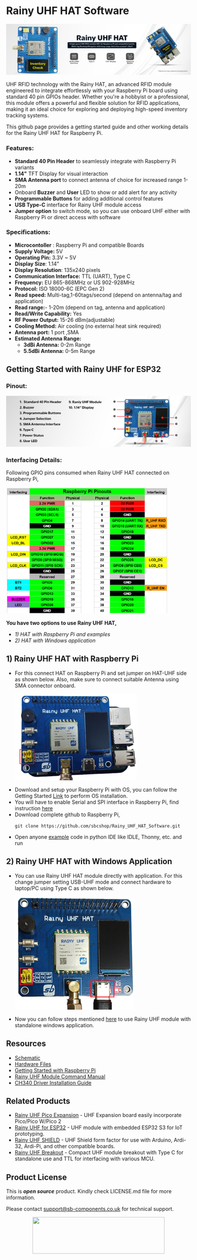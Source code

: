 # Rainy UHF HAT Software

<img src="https://github.com/sbcshop/Rainy_UHF_HAT_Software/blob/main/images/FeatureBanner_RainyUHF_HAT.jpg">

UHF RFID technology with the Rainy HAT, an advanced RFID module engineered to integrate effortlessly with your Raspberry Pi board using standard 40 pin GPIOs header. Whether you're a hobbyist or a professional, this module offers a powerful and flexible solution for RFID applications, making it an ideal choice for exploring and deploying high-speed inventory tracking systems.

This github page provides a getting started guide and other working details for the Rainy UHF HAT for Raspberry Pi. 

### Features:
- **Standard 40 Pin Header** to seamlessly integrate with Raspberry Pi variants
- **1.14"** TFT Display for visual interaction
- **SMA Antenna port** to connect antenna of choice for increased range 1-20m
- Onboard **Buzzer** and **User** LED to show or add alert for any activity
- **Programmable Buttons** for adding additional control features
- **USB Type-C** interface for Rainy UHF module access
- **Jumper option** to switch mode, so you can use onboard UHF either with Raspberry Pi or direct access with software
 
### Specifications:
- **Microcontoller**  : Raspberry Pi and compatible Boards
- **Supply Voltage:** 5V
- **Operating Pin:** 3.3V ~ 5V
- **Display Size**: 1.14"
- **Display Resolution**: 135x240 pixels
- **Communication Interface:** TTL (UART), Type C
- **Frequency:** EU 865-868MHz or US 902-928MHz
- **Protocol:** ISO 18000-6C (EPC Gen 2)
- **Read speed:** Multi-tag,1-60tags/second (depend on antenna/tag and application)
- **Read range:**- 1-20m (depend on tag, antenna and application)
- **Read/Write Capability:** Yes
- **RF Power Output:** 15-26 dBm(adjustable)
- **Cooling Method:** Air cooling (no external heat sink required)
- **Antenna port:** 1 port ,SMA
- **Estimated Antenna Range:** 
     - **3dBi Antenna:** 0-2m Range
     - **5.5dBi Antenna:** 0-5m Range
       
## Getting Started with Rainy UHF for ESP32
### Pinout:
<img src="https://github.com/sbcshop/Rainy_UHF_HAT_Software/blob/main/images/Rainy_UHF_HAT_Pinouts.jpg" width="" height=""> 

### Interfacing Details:
Following GPIO pins consumed when Rainy UHF HAT connected on Raspberry Pi,

<img src="https://github.com/sbcshop/Rainy_UHF_HAT_Software/blob/main/images/interfacing_info.png" width="440" height="345"> 

**You have two options to use Rainy UHF HAT,**
- _1) HAT with Raspberry Pi and examples_
- _2) HAT with Windows application_

## 1) Rainy UHF HAT with Raspberry Pi
 - For this connect HAT on Raspberry Pi and set jumper on HAT-UHF side as shown below. Also, make sure to connect suitable Antenna using SMA connector onboard.

   <img src="https://github.com/sbcshop/Rainy_UHF_HAT_Software/blob/main/images/RainUHFHAT_withPI.png" width="331" height="236">

 * Download and setup your Raspberry Pi with OS, you can follow the Getting Started [Link](https://www.raspberrypi.com/documentation/computers/getting-started.html) to perform OS installation.
 * You will have to enable Serial and SPI interface in Raspberry Pi, find instruction [here](https://github.com/sbcshop/Pitalk_4G_HAT_Software/blob/main/Documents/Serial%20Interface%20Enable%20RPi.pdf) 
 * Download complete github to Raspberry Pi,
   ```
   git clone https://github.com/sbcshop/Rainy_UHF_HAT_Software.git
   ```
 * Open anyone [example]() code in python IDE like IDLE, Thonny, etc. and run
 <!--
  <img src="https://github.com/sbcshop/Serial_Servo_RaspberryPi_HAT_Software/blob/main/images/example_codes.png" width="495" height="190">
  <img src="https://github.com/sbcshop/Serial_Servo_RaspberryPi_HAT_Software/blob/main/images/example_run.png" width="1094" height="590">
 -->

## 2) Rainy UHF HAT with Windows Application
  * You can use Rainy UHF HAT module directly with application. For this change jumper setting USB-UHF mode and connect hardware to laptop/PC using Type C as shown below.
    
    <img src="https://github.com/sbcshop/Rainy_UHF_HAT_Software/blob/main/images/RainyUHFHAT_withApp.png" width="" height="">
  
  * Now you can follow steps mentioned [here](https://github.com/sbcshop/Rainy_UHF_Breakout_Software#rainy-uhf-breakout-standalone) to use Rainy UHF module with standalone windows application.

## Resources
  * [Schematic](https://github.com/sbcshop/Rainy_UHF_HAT_Hardware/blob/main/Design%20Data/Rainy%20UHF%20HAT%20SCH.%20PDF.pdf)
  * [Hardware Files](https://github.com/sbcshop/Rainy_UHF_HAT_Hardware)
  * [Getting Started with Raspberry Pi](https://www.raspberrypi.com/documentation/computers/getting-started.html)
  * [Rainy UHF Module Command Manual](https://github.com/sbcshop/Rainy_UHF_Breakout_Software/blob/main/Document/Rainy%20UHF%20Module%20Command%20Manual.pdf)
  * [CH340 Driver Installation Guide](https://github.com/sbcshop/NFC_Module/blob/main/documents/CH340%20Driver%20installation%20steps.pdf)


## Related Products
  * [Rainy UHF Pico Expansion](https://shop.sb-components.co.uk/products/rainypi-uhf-based-on-pico-complete-kit) -  UHF Expansion board easily incorporate Pico/Pico W/Pico 2
  * [Rainy UHF for ESP32](https://shop.sb-components.co.uk/products/rainyfi-uhf-for-esp32-complete-board-kit) - UHF module with embedded ESP32 S3 for IoT prototyping.
  * [Rainy UHF SHIELD](https://shop.sb-components.co.uk/products/rainy-shield-for-arduino-board-complete-kit) - UHF Shield form factor for use with Arduino, Ardi-32, Ardi-Pi, and other compatible boards.
  * [Rainy UHF Breakout](https://shop.sb-components.co.uk/products/rainy-uhf-breakout-complete-kit) - Compact UHF module breakout with Type C for standalone use and TTL for interfacing with various MCU.

## Product License

This is ***open source*** product. Kindly check LICENSE.md file for more information.

Please contact support@sb-components.co.uk for technical support.
<p align="center">
  <img width="360" height="100" src="https://cdn.shopify.com/s/files/1/1217/2104/files/Logo_sb_component_3.png?v=1666086771&width=300">
</p>
